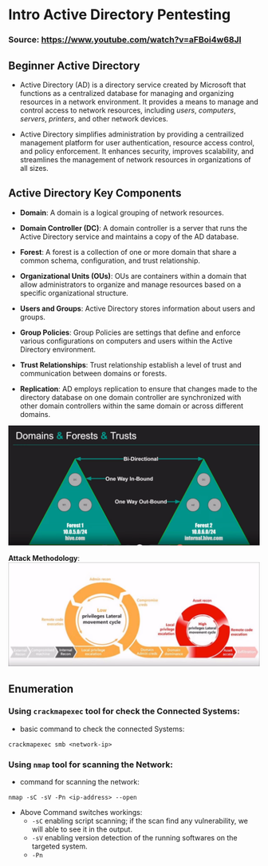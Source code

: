 # Intro Active Directory Pentesting

### Source: https://www.youtube.com/watch?v=aFBoi4w68JI

## Beginner Active Directory

- Active Directory (AD) is a directory service created by Microsoft that functions as a centralized database for managing and organizing resources in a network environment. It provides a means to manage and control access to network resources, including *users*, *computers*, *servers*, *printers*, and other network devices.

- Active Directory simplifies administration by providing a centrailized management platform for user authentication, resource access control, and policy enforcement. It enhances security, improves scalability, and streamlines the management of network resources in organizations of all sizes.


## Active Directory Key Components

- **Domain**: A domain is a logical grouping of network resources.

- **Domain Controller (DC)**: A domain controller is a server that runs the Active Directory service and maintains a copy of the AD database.

- **Forest**: A forest is a collection of one or more domain that share a common schema, configuration, and trust relationship.

- **Organizational Units (OUs)**: OUs are containers within a domain that allow administrators to organize and manage resources based on a specific organizational structure.

- **Users and Groups**: Active Directory stores information about users and groups.

- **Group Policies**: Group Policies are settings that define and enforce various configurations on computers and users within the Active Directory environment.

- **Trust Relationships**: Trust relationship establish a level of trust and communication between domains or forests.

- **Replication**: AD employs replication to ensure that changes made to the directory database on one domain controller are synchronized with other domain controllers within the same domain or across different domains.

![](imgs/img01.png.png)


**Attack Methodology**:
![](imgs/img02.png.png)


## Enumeration

### Using `crackmapexec` tool for check the Connected Systems:

- basic command to check the connected Systems:

```
crackmapexec smb <network-ip>
```

### Using `nmap` tool for scanning the Network:

- command for scanning the network:

```
nmap -sC -sV -Pn <ip-address> --open
```

- Above Command switches workings:
    - `-sC` enabling script scanning; if the scan find any vulnerability, we will able to see it in the output.
    - `-sV` enabling version detection of the running softwares on the targeted system.
    - `-Pn` 
